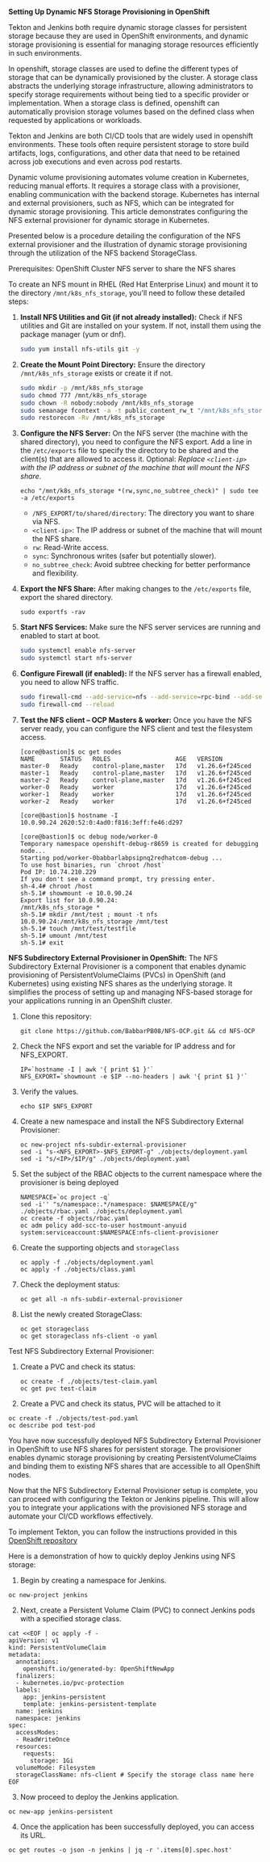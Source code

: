 **Setting Up Dynamic NFS Storage Provisioning in OpenShift**

Tekton and Jenkins both require dynamic storage classes for persistent storage because they are used in OpenShift environments, and dynamic storage provisioning is essential for managing storage resources efficiently in such environments.

In openshift, storage classes are used to define the different types of storage that can be dynamically provisioned by the cluster. A storage class abstracts the underlying storage infrastructure, allowing administrators to specify storage requirements without being tied to a specific provider or implementation. When a storage class is defined, openshift can automatically provision storage volumes based on the defined class when requested by applications or workloads.

Tekton and Jenkins are both CI/CD tools that are widely used in openshift environments. These tools often require persistent storage to store build artifacts, logs, configurations, and other data that need to be retained across job executions and even across pod restarts.

Dynamic volume provisioning automates volume creation in Kubernetes, reducing manual efforts. It requires a storage class with a provisioner, enabling communication with the backend storage. Kubernetes has internal and external provisioners, such as NFS, which can be integrated for dynamic storage provisioning. This article demonstrates configuring the NFS external provisioner for dynamic storage in Kubernetes.


Presented below is a procedure detailing the configuration of the NFS external provisioner and the illustration of dynamic storage provisioning through the utilization of the NFS backend StorageClass.

Prerequisites:
OpenShift Cluster
NFS server to share the NFS shares


To create an NFS mount in RHEL (Red Hat Enterprise Linux) and mount it to the directory `/mnt/k8s_nfs_storage`, you'll need to follow these detailed steps:

1. **Install NFS Utilities and Git (if not already installed):**
   Check if NFS utilities and Git are installed on your system. If not, install them using the package manager (yum or dnf).
   ```bash
   sudo yum install nfs-utils git -y
   ```

2. **Create the Mount Point Directory:**
   Ensure the directory `/mnt/k8s_nfs_storage` exists or create it if not.
   ```bash
   sudo mkdir -p /mnt/k8s_nfs_storage
   sudo chmod 777 /mnt/k8s_nfs_storage
   sudo chown -R nobody:nobody /mnt/k8s_nfs_storage
   sudo semanage fcontext -a -t public_content_rw_t "/mnt/k8s_nfs_storage(/.*)?"
   sudo restorecon -Rv /mnt/k8s_nfs_storage
   ```

3. **Configure the NFS Server:**
   On the NFS server (the machine with the shared directory), you need to configure the NFS export.
   Add a line in the `/etc/exports` file to specify the directory to be shared and the client(s) that are allowed to access it.
   Optional: *Replace `<client-ip>` with the IP address or subnet of the machine that will mount the NFS share.*
      ```
      echo "/mnt/k8s_nfs_storage *(rw,sync,no_subtree_check)" | sudo tee -a /etc/exports
      ```

      - `/NFS_EXPORT/to/shared/directory`: The directory you want to share via NFS.
      - `<client-ip>`: The IP address or subnet of the machine that will mount the NFS share.
      - `rw`: Read-Write access.
      - `sync`: Synchronous writes (safer but potentially slower).
      - `no_subtree_check`: Avoid subtree checking for better performance and flexibility.

   

5. **Export the NFS Share:**
   After making changes to the `/etc/exports` file, export the shared directory.
   ```
   sudo exportfs -rav
   ```

6. **Start NFS Services:**
   Make sure the NFS server services are running and enabled to start at boot.
   ```bash
   sudo systemctl enable nfs-server
   sudo systemctl start nfs-server
   ```

7. **Configure Firewall (if enabled):**
   If the NFS server has a firewall enabled, you need to allow NFS traffic.
   ```bash
   sudo firewall-cmd --add-service=nfs --add-service=rpc-bind --add-service=mountd --permanent
   sudo firewall-cmd --reload
   ```


8. **Test the NFS client – OCP Masters & worker:**
   Once you have the NFS server ready, you can configure the NFS client and test the filesystem access.
   ```
   [core@bastion]$ oc get nodes
   NAME       STATUS   ROLES                  AGE   VERSION
   master-0   Ready    control-plane,master   17d   v1.26.6+f245ced
   master-1   Ready    control-plane,master   17d   v1.26.6+f245ced
   master-2   Ready    control-plane,master   17d   v1.26.6+f245ced
   worker-0   Ready    worker                 17d   v1.26.6+f245ced
   worker-1   Ready    worker                 17d   v1.26.6+f245ced
   worker-2   Ready    worker                 17d   v1.26.6+f245ced
   ```
   ```
   [core@bastion]$ hostname -I
   10.0.90.24 2620:52:0:4ad0:f816:3eff:fe46:d297 
   ```
   ```
   [core@bastion]$ oc debug node/worker-0
   Temporary namespace openshift-debug-r8659 is created for debugging node...
   Starting pod/worker-0babbarlabpsipnq2redhatcom-debug ...
   To use host binaries, run `chroot /host`
   Pod IP: 10.74.210.229
   If you don't see a command prompt, try pressing enter.
   sh-4.4# chroot /host
   sh-5.1# showmount -e 10.0.90.24
   Export list for 10.0.90.24:
   /mnt/k8s_nfs_storage *
   sh-5.1# mkdir /mnt/test ; mount -t nfs 10.0.90.24:/mnt/k8s_nfs_storage /mnt/test
   sh-5.1# touch /mnt/test/testfile
   sh-5.1# umount /mnt/test
   sh-5.1# exit
   ```


**NFS Subdirectory External Provisioner in OpenShift:**
The NFS Subdirectory External Provisioner is a component that enables dynamic provisioning of PersistentVolumeClaims (PVCs) in OpenShift (and Kubernetes) using existing NFS shares as the underlying storage. It simplifies the process of setting up and managing NFS-based storage for your applications running in an OpenShift cluster.

1. Clone this repository:
   ```
   git clone https://github.com/BabbarPB08/NFS-OCP.git && cd NFS-OCP
   ```

3. Check the NFS export and set the variable for IP address and for NFS_EXPORT.
   ```
   IP=`hostname -I | awk '{ print $1 }'`
   NFS_EXPORT=`showmount -e $IP --no-headers | awk '{ print $1 }'`
   ```
   
4. Verify the values.
   ```
   echo $IP $NFS_EXPORT
   ```
   
6. Create a new namespace and install the NFS Subdirectory External Provisioner:
   ```
   oc new-project nfs-subdir-external-provisioner
   sed -i "s-<NFS_EXPORT>-$NFS_EXPORT-g" ./objects/deployment.yaml
   sed -i "s/<IP>/$IP/g" ./objects/deployment.yaml
   ```

7. Set the subject of the RBAC objects to the current namespace where the provisioner is being deployed
   ```
   NAMESPACE=`oc project -q`
   sed -i'' "s/namespace:.*/namespace: $NAMESPACE/g" ./objects/rbac.yaml ./objects/deployment.yaml
   oc create -f objects/rbac.yaml
   oc adm policy add-scc-to-user hostmount-anyuid system:serviceaccount:$NAMESPACE:nfs-client-provisioner   
   ```

8. Create the supporting objects and `storageClass`
   ```
   oc apply -f ./objects/deployment.yaml
   oc apply -f ./objects/class.yaml
   ```

7. Check the deployment status:
   ```
   oc get all -n nfs-subdir-external-provisioner
   ```

8. List the newly created StorageClass:
   ```
   oc get storageclass
   oc get storageclass nfs-client -o yaml
   ```

Test NFS Subdirectory External Provisioner:

1. Create a PVC and check its status:
   ```
   oc create -f ./objects/test-claim.yaml
   oc get pvc test-claim
   ```

2.  Create a PVC and check its status, PVC will be attached to it
   ```
   oc create -f ./objects/test-pod.yaml
   oc describe pod test-pod
   ```

You have now successfully deployed NFS Subdirectory External Provisioner in OpenShift to use NFS shares for persistent storage. The provisioner enables dynamic storage provisioning by creating PersistentVolumeClaims and binding them to existing NFS shares that are accessible to all OpenShift nodes.

Now that the NFS Subdirectory External Provisioner setup is complete, you can proceed with configuring the Tekton or Jenkins pipeline. This will allow you to integrate your applications with the provisioned NFS storage and automate your CI/CD workflows effectively.

To implement Tekton, you can follow the instructions provided in this [OpenShift repository](https://github.com/openshift/pipelines-tutorial)

Here is a demonstration of how to quickly deploy Jenkins using NFS storage:

1. Begin by creating a namespace for Jenkins.
```
oc new-project jenkins
```

2. Next, create a Persistent Volume Claim (PVC) to connect Jenkins pods with a specified storage class.
```
cat <<EOF | oc apply -f -
apiVersion: v1
kind: PersistentVolumeClaim
metadata:
  annotations:
    openshift.io/generated-by: OpenShiftNewApp
  finalizers:
  - kubernetes.io/pvc-protection
  labels:
    app: jenkins-persistent
    template: jenkins-persistent-template
  name: jenkins
  namespace: jenkins
spec:
  accessModes:
  - ReadWriteOnce
  resources:
    requests:
      storage: 1Gi
  volumeMode: Filesystem
  storageClassName: nfs-client # Specify the storage class name here
EOF
```

3. Now proceed to deploy the Jenkins application.
```
oc new-app jenkins-persistent
```

4. Once the application has been successfully deployed, you can access its URL.
```
oc get routes -o json -n jenkins | jq -r '.items[0].spec.host'
```
